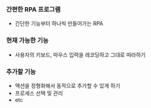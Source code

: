 ### 간편한 RPA 프로그램
- 간단한 기능부터 하나씩 만들어가는 RPA

### 현재 가능한 기능
- 사용자의 키보드, 마우스 입력을 레코딩하고 그대로 따라하기

### 추가할 기능
- 액션을 정형화해서 동적으로 추가할 수 있게 하기
- 프로세스 선택 및 관리
- etc
